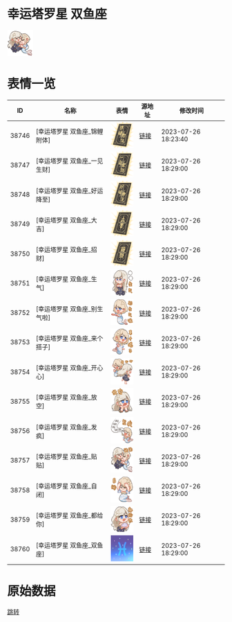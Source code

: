 # 幸运塔罗星 双鱼座

<img src="./cover.png" height="60" alt="cover" />

# 表情一览

|ID|名称|表情|源地址|修改时间|
|----|----|----|----|----|
|38746|[幸运塔罗星 双鱼座_锦鲤附体]|<img src="./pic/038746_%5B幸运塔罗星 双鱼座_锦鲤附体%5D.png" height="60" alt="锦鲤附体"/>|[链接](https://i0.hdslb.com/bfs/garb/8f9a74af2bf8b14e8af6117c38700265718a5e1b.png)|2023-07-26 18:23:40|
|38747|[幸运塔罗星 双鱼座_一见生财]|<img src="./pic/038747_%5B幸运塔罗星 双鱼座_一见生财%5D.png" height="60" alt="一见生财"/>|[链接](https://i0.hdslb.com/bfs/garb/7f13e84ef84b6cee5abbdde5abb749348a300038.png)|2023-07-26 18:29:00|
|38748|[幸运塔罗星 双鱼座_好运降至]|<img src="./pic/038748_%5B幸运塔罗星 双鱼座_好运降至%5D.png" height="60" alt="好运降至"/>|[链接](https://i0.hdslb.com/bfs/garb/a37ff5685f5f385b8134678e525cec32487e4478.png)|2023-07-26 18:29:00|
|38749|[幸运塔罗星 双鱼座_大吉]|<img src="./pic/038749_%5B幸运塔罗星 双鱼座_大吉%5D.png" height="60" alt="大吉"/>|[链接](https://i0.hdslb.com/bfs/garb/af4331e7448a775369e953683b89f4fdc581bede.png)|2023-07-26 18:29:00|
|38750|[幸运塔罗星 双鱼座_招财]|<img src="./pic/038750_%5B幸运塔罗星 双鱼座_招财%5D.png" height="60" alt="招财"/>|[链接](https://i0.hdslb.com/bfs/garb/e442221f7d9c0afaeb896bfabf592a35bff19bb9.png)|2023-07-26 18:29:00|
|38751|[幸运塔罗星 双鱼座_生气]|<img src="./pic/038751_%5B幸运塔罗星 双鱼座_生气%5D.png" height="60" alt="生气"/>|[链接](https://i0.hdslb.com/bfs/garb/1710fc6a1c71f7ae3bc39f62f4d0693a7aef8397.png)|2023-07-26 18:29:00|
|38752|[幸运塔罗星 双鱼座_别生气啦]|<img src="./pic/038752_%5B幸运塔罗星 双鱼座_别生气啦%5D.png" height="60" alt="别生气啦"/>|[链接](https://i0.hdslb.com/bfs/garb/50cc30626abb4e062d41f48c44032a6c0e5dadab.png)|2023-07-26 18:29:00|
|38753|[幸运塔罗星 双鱼座_来个搭子]|<img src="./pic/038753_%5B幸运塔罗星 双鱼座_来个搭子%5D.png" height="60" alt="来个搭子"/>|[链接](https://i0.hdslb.com/bfs/garb/1034054effab7af942d1b1cd698ff4adaf67cf6e.png)|2023-07-26 18:29:00|
|38754|[幸运塔罗星 双鱼座_开心心]|<img src="./pic/038754_%5B幸运塔罗星 双鱼座_开心心%5D.png" height="60" alt="开心心"/>|[链接](https://i0.hdslb.com/bfs/garb/57c4fbcde5dfcb9865a2b0b67cb5c7d4a4894c53.png)|2023-07-26 18:29:00|
|38755|[幸运塔罗星 双鱼座_放空]|<img src="./pic/038755_%5B幸运塔罗星 双鱼座_放空%5D.png" height="60" alt="放空"/>|[链接](https://i0.hdslb.com/bfs/garb/0cba6c21900a54afadc372be995470d190ba8c8a.png)|2023-07-26 18:29:00|
|38756|[幸运塔罗星 双鱼座_发疯]|<img src="./pic/038756_%5B幸运塔罗星 双鱼座_发疯%5D.png" height="60" alt="发疯"/>|[链接](https://i0.hdslb.com/bfs/garb/aac6a2bc4e22ddaa149546431cb8e3cc516b2673.png)|2023-07-26 18:29:00|
|38757|[幸运塔罗星 双鱼座_贴贴]|<img src="./pic/038757_%5B幸运塔罗星 双鱼座_贴贴%5D.png" height="60" alt="贴贴"/>|[链接](https://i0.hdslb.com/bfs/garb/1b58457c45b9cf8353cbf1ccd46d80d5734c9a80.png)|2023-07-26 18:29:00|
|38758|[幸运塔罗星 双鱼座_自闭]|<img src="./pic/038758_%5B幸运塔罗星 双鱼座_自闭%5D.png" height="60" alt="自闭"/>|[链接](https://i0.hdslb.com/bfs/garb/99e8a6923ae393bee01036cd631d3c8dd8121492.png)|2023-07-26 18:29:00|
|38759|[幸运塔罗星 双鱼座_都给你]|<img src="./pic/038759_%5B幸运塔罗星 双鱼座_都给你%5D.png" height="60" alt="都给你"/>|[链接](https://i0.hdslb.com/bfs/garb/70ff799d60e8eb7789578c56a274c3fdd7201e63.png)|2023-07-26 18:29:00|
|38760|[幸运塔罗星 双鱼座_双鱼座]|<img src="./pic/038760_%5B幸运塔罗星 双鱼座_双鱼座%5D.png" height="60" alt="双鱼座"/>|[链接](https://i0.hdslb.com/bfs/garb/e89014d557db7019b485a0edcbe83cf06d0e0bd5.png)|2023-07-26 18:29:00|

# 原始数据

[跳转](./raw.json)

